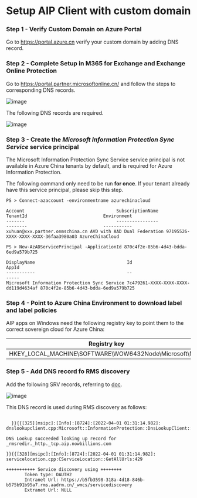 # Setup AIP Client with custom domain

### Step 1 - Verify Custom Domain on Azure Portal

Go to https://portal.azure.cn verify your custom domain by adding DNS record.

### Step 2 - Complete Setup in M365 for Exchange and Exchange Online Protection

Go to https://portal.partner.microsoftonline.cn/ and follow the steps to corresponding DNS records.

![image](https://user-images.githubusercontent.com/96280581/161053807-6133e2b3-824e-4c17-a43f-888707aa03ed.png)

The following DNS records are required.

![image](https://user-images.githubusercontent.com/96280581/161068334-487ec52b-e89d-4b65-8a7c-3294d22399d9.png)

### Step 3 - Create the *Microsoft Information Protection Sync Service* service principal

  The Microsoft Information Protection Sync Service service principal is not available in Azure China tenants by default, and is required for Azure Information Protection.

  The following command only need to be run **for once**. If your tenant already have this service principal, please skip this step.

  ```
  PS > Connect-azaccount -environmentname azurechinacloud

  Account                                   SubscriptionName             TenantId                             Environment    
  -------                                   ----------------             --------                             -----------    
  xuhuan@xxx.partner.onmschina.cn AVD with AAD Dual Federation 97195526-XXXX-XXXX-XXXX-36faa3980a03 AzureChinaCloud

  PS > New-AzADServicePrincipal -ApplicationId 870c4f2e-85b6-4d43-bdda-6ed9a579b725

  DisplayName                                   Id                                   AppId                               
  -----------                                   --                                   -----                               
  Microsoft Information Protection Sync Service 7c479261-XXXX-XXXX-XXXX-dd119d4634af 870c4f2e-85b6-4d43-bdda-6ed9a579b725
  ```

### Step 4 - Point to Azure China Environment to download label and label policies

AIP apps on Windows need the following registry key to point them to the correct sovereign cloud for Azure China:

  Registry key  | Type | Name | Value
  ------------- | ------------- | ------------- | -------------
  HKEY_LOCAL_MACHINE\SOFTWARE\WOW6432Node\Microsoft\MSIP |  REG_DWORD | CloudEnvType | 6
  

### Step 5 - Add DNS record fo RMS discovery

Add the following SRV records, referring to [doc](https://docs.microsoft.com/en-us/microsoft-365/admin/services-in-china/parity-between-azure-information-protection?view=o365-21vianet#configure-dns-encryption---windows).

![image](https://user-images.githubusercontent.com/96280581/161178385-aa9d3c61-5eda-4caf-93a3-76caea6a8947.png)

This DNS record is used during RMS discovery as follows:

```
  
  }}{{[325][msipc]:[Info]:[8724]:[2022-04-01 01:31:14.982]: dnslookupclient.cpp:Microsoft::InformationProtection::DnsLookupClient::LookupDiscoveryService:103

DNS Lookup succeeded looking up record for _rmsredir._http._tcp.aip.nowbillions.com

}}{{[328][msipc]:[Info]:[8724]:[2022-04-01 01:31:14.982]: servicelocation.cpp:CServiceLocation::GetAllUrls:429

+++++++++++ Service discovery using ++++++++
       Token type: OAUTH2
       Intranet Url: https://b5fb3598-318a-4d18-846b-b575b91b95a7.rms.aadrm.cn/_wmcs/servicediscovery
       Extranet Url: NULL
       
 ```
